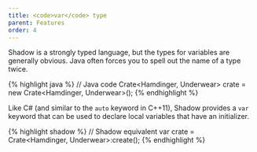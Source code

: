 ```yaml
---
title: <code>var</code> type
parent: Features
order: 4
---
```


Shadow is a strongly typed language, but the types for variables are generally obvious.  Java often forces you to spell out the name of a type twice.

{% highlight java %}
// Java code
Crate<Hamdinger, Underwear> crate = new Crate<Hamdinger, Underwear>();
{% endhighlight %}			

Like C# (and similar to the `auto` keyword in C++11), Shadow provides a `var` keyword that can be used to declare local variables that have an initializer.

{% highlight shadow %}
// Shadow equivalent
var crate = Crate<Hamdinger, Underwear>:create();
{% endhighlight %}
